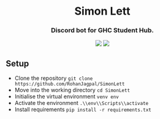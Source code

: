 <h1 align="center">Simon Lett</h1>

<h3 align="center">Discord bot for GHC Student Hub.</h3>

<p align="center">
<img src="https://img.shields.io/badge/code%20style-black-000000">
<img src="https://img.shields.io/badge/Python-3.8-blue">
</p>

## Setup

- Clone the repository
`git clone https://github.com/RohanJagpal/SimonLett`
- Move into the working directory
`cd SimonLett`
- Initialise the virtual environment
`venv env`
- Activate the environment
`.\\env\\Scripts\\activate`
- Install requirements
`pip install -r requirements.txt`
